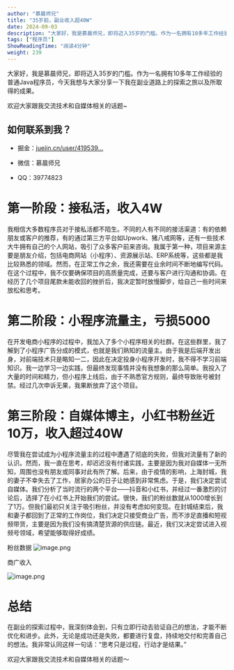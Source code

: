 ```yaml
---
author: "慕晨师兄"
title: "35岁前，副业收入超40W"
date: 2024-09-03
description: "大家好，我是慕晨师兄，即将迈入35岁的门槛。作为一名拥有10多年工作经验的普通Java程序员，今天我想与大家分享一下我在副业道路上的探索之旅以及所取得的成果。#第一阶段：接私活，收入4W我"
tags: ["程序员"]
ShowReadingTime: "阅读4分钟"
weight: 239
---
```

大家好，我是慕晨师兄，即将迈入35岁的门槛。作为一名拥有10多年工作经验的普通Java程序员，今天我想与大家分享一下我在副业道路上的探索之旅以及所取得的成果。

欢迎大家跟我交流技术和自媒体相关的话题~

如何联系到我？
-------

*   掘金：[juejin.cn/user/419539…](https://juejin.cn/user/4195392100510686 "https://juejin.cn/user/4195392100510686")
    
*   微信：慕晨师兄
    
*   QQ：39774823
    

第一阶段：接私活，收入4W
=============

我相信大多数程序员对于接私活都不陌生。不同的人有不同的接活渠道：有的依赖朋友或客户的推荐，有的通过第三方平台如Upwork、猪八戒网等，还有一些技术大牛拥有自己的个人网站，吸引了众多客户前来咨询。我属于第一种，项目来源主要是朋友介绍，包括电商网站（小程序）、资源展示站、ERP系统等，这些都是我比较熟悉的领域。然而，在正常工作之余，我还需要在业余时间不断地编写代码。在这个过程中，我不仅要确保项目的高质量完成，还要与客户进行沟通和协调。在经历了几个项目尾款未能收回的挫折后，我决定暂时放慢脚步，给自己一些时间来放松和思考。

第二阶段：小程序流量主，亏损5000
==================

在开发电商小程序的过程中，我加入了多个小程序相关的社群。在这些群里，我了解到了小程序广告分成的模式，也就是我们熟知的流量主。由于我是后端开发出身，对前端技术只是略知一二，因此在决定投身小程序开发时，我不得不学习前端知识。我一边学习一边实践，但最终发现事情并没有我想象的那么简单。我投入了大量的时间和精力，但小程序上线后，由于不熟悉官方规则，最终导致账号被封禁。经过几次申诉无果，我果断放弃了这个项目。

第三阶段：自媒体博主，小红书粉丝近10万，收入超过40W
============================

尽管我在尝试成为小程序流量主的过程中遭遇了彻底的失败，但我对流量有了新的认识。然而，我一直在思考，却迟迟没有付诸实践，主要是因为我对自媒体一无所知，周围也没有朋友或同事对此有所了解。后来，由于疫情的影响，上海封城，我的妻子不幸失去了工作，居家办公的日子让她感到非常焦虑。于是，我们决定尝试自媒体。我们分析了当时流行的两个平台——抖音和小红书，并经过一番激烈的讨论后，选择了在小红书上开始我们的尝试。很快，我们的粉丝数就从1000增长到了1万。但我们最初只关注于吸引粉丝，并没有考虑如何变现。在封城结束后，我和妻子都回到了正常的工作岗位，我们决定只接受商业广告，而不涉足直播和短视频带货，主要是因为我们没有搞清楚货源的供应链。最近，我们又决定尝试进入视频号领域，希望能够取得好成绩。

粉丝数据 ![image.png](https://p6-xtjj-sign.byteimg.com/tos-cn-i-73owjymdk6/6cc331925cc5498e88d94f9ce70a3e21~tplv-73owjymdk6-jj-mark-v1:0:0:0:0:5o6Y6YeR5oqA5pyv56S-5Yy6IEAg5oWV5pmo5biI5YWE:q75.awebp?rk3s=f64ab15b&x-expires=1727248484&x-signature=77u9AE48Yy0gS%2B7z9xwM9nAepvI%3D)

商广收入

![image.png](https://p6-xtjj-sign.byteimg.com/tos-cn-i-73owjymdk6/3f7a6915481a49cfa1547e3c75ddb8f1~tplv-73owjymdk6-jj-mark-v1:0:0:0:0:5o6Y6YeR5oqA5pyv56S-5Yy6IEAg5oWV5pmo5biI5YWE:q75.awebp?rk3s=f64ab15b&x-expires=1727248484&x-signature=QfB%2FaFfZBXBwEdTmQdkHMGR%2FJ5c%3D)

总结
==

在副业的探索过程中，我深刻体会到，只有立即行动去验证自己的想法，才能不断优化和进步。此外，无论是成功还是失败，都要进行复盘，持续地交付和完善自己的想法。我非常认同这样一句话：“思考只是过程，行动才是结果。”

欢迎大家跟我交流技术和自媒体相关的话题～